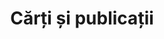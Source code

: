 ---
title: "Cărți și publicații"
image: "/carti-si-publicatii.svg"
category: Cărți și publicații
layout: category
tag: "Timp liber"
---